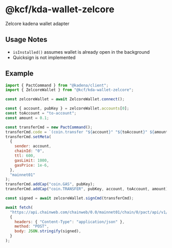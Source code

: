 # @kcf/kda-wallet-zelcore

Zelcore kadena wallet adapter

## Usage Notes

- `isInstalled()` assumes wallet is already open in the background
- Quicksign is not implemented

## Example

```js
import { PactCommand } from "@kadena/client";
import { ZelcoreWallet } from "@kcf/kda-wallet-zelcore";

const zelcoreWallet = await ZelcoreWallet.connect();

const { account, pubKey } = zelcoreWallet.accounts[0];
const toAccount = "to-account";
const amount = 0.1;

const transferCmd = new PactCommand();
transferCmd.code = `(coin.transfer "${account}" "${toAccount}" ${amount})`;
transferCmd.setMeta(
  {
    sender: account,
    chainId: "0",
    ttl: 600,
    gasLimit: 1000,
    gasPrice: 1e-6,
  },
  "mainnet01"
);
transferCmd.addCap("coin.GAS", pubKey);
transferCmd.addCap("coin.TRANSFER", pubKey, account, toAccount, amount);

const signed = await zelcoreWallet.signCmd(transferCmd);

await fetch(
  "https://api.chainweb.com/chainweb/0.0/mainnet01/chain/0/pact/api/v1/send",
  {
    headers: { "Content-Type": "application/json" },
    method: "POST",
    body: JSON.stringify(signed),
  }
);
```
